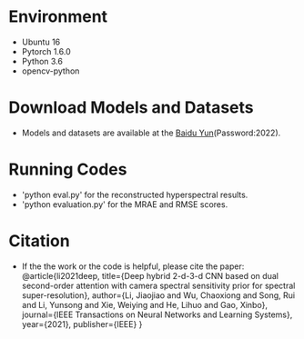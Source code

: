 # Environment
- Ubuntu 16
- Pytorch 1.6.0
- Python 3.6
- opencv-python
# Download Models and Datasets
- Models and datasets are available at the [Baidu Yun](https://pan.baidu.com/s/1lGNQdZhBm9w_ZhduKVmzJQ)(Password:2022).
# Running Codes
- 'python eval.py' for the reconstructed hyperspectral results.
- 'python evaluation.py' for the MRAE and RMSE scores.
# Citation
- If the the work or the code is helpful, please cite the paper:
    @article{li2021deep,
      title={Deep hybrid 2-d-3-d CNN based on dual second-order attention with camera spectral sensitivity prior for spectral super-resolution},
      author={Li, Jiaojiao and Wu, Chaoxiong and Song, Rui and Li, Yunsong and Xie, Weiying and He, Lihuo and Gao, Xinbo},
      journal={IEEE Transactions on Neural Networks and Learning Systems},
      year={2021},
      publisher={IEEE}
    }
